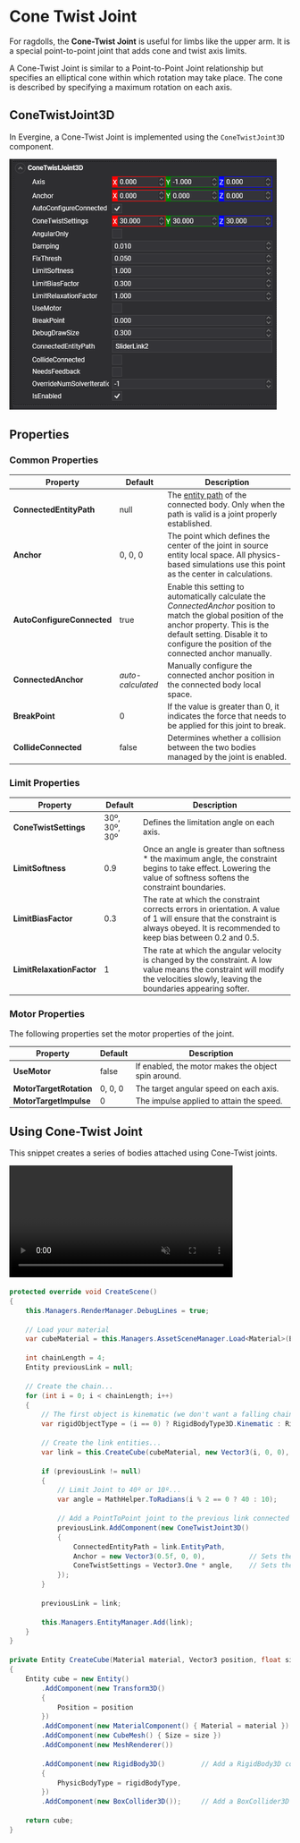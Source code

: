 # Cone Twist Joint

For ragdolls, the **Cone-Twist Joint** is useful for limbs like the upper arm. It is a special point-to-point joint that adds cone and twist axis limits.

A Cone-Twist Joint is similar to a Point-to-Point Joint relationship but specifies an elliptical cone within which rotation may take place. The cone is described by specifying a maximum rotation on each axis.

## ConeTwistJoint3D

In Evergine, a Cone-Twist Joint is implemented using the `ConeTwistJoint3D` component.

![Point-to-Point Joint](images/conetwistJointComponent.png)

## Properties

### Common Properties

| Property | Default | Description |
| --- | --- | --- |
| **ConnectedEntityPath** | null |  The [entity path](../../basics/component_arch/entities/entity_hierarchy.md#entity-paths) of the connected body. Only when the path is valid is a joint properly established. |
| **Anchor** | 0, 0, 0 | The point which defines the center of the joint in source entity local space. All physics-based simulations use this point as the center in calculations. |
| **AutoConfigureConnected** | true | Enable this setting to automatically calculate the *ConnectedAnchor* position to match the global position of the anchor property. This is the default setting. Disable it to configure the position of the connected anchor manually. |
| **ConnectedAnchor** | *auto-calculated* | Manually configure the connected anchor position in the connected body local space. |
| **BreakPoint** | 0 | If the value is greater than 0, it indicates the force that needs to be applied for this joint to break. |
| **CollideConnected** | false | Determines whether a collision between the two bodies managed by the joint is enabled. |

### Limit Properties

| Property | Default | Description |
| --- | --- | --- |
| **ConeTwistSettings** | 30º, 30º, 30º | Defines the limitation angle on each axis. |
| **LimitSoftness** | 0.9 | Once an angle is greater than softness * the maximum angle, the constraint begins to take effect. Lowering the value of softness softens the constraint boundaries. |
| **LimitBiasFactor** | 0.3 | The rate at which the constraint corrects errors in orientation. A value of 1 will ensure that the constraint is always obeyed. It is recommended to keep bias between 0.2 and 0.5. |
| **LimitRelaxationFactor** | 1 | The rate at which the angular velocity is changed by the constraint. A low value means the constraint will modify the velocities slowly, leaving the boundaries appearing softer. |

### Motor Properties

The following properties set the motor properties of the joint.

| Property | Default | Description |
| --- | --- | --- |
| **UseMotor** | false | If enabled, the motor makes the object spin around. |
| **MotorTargetRotation** | 0, 0, 0 | The target angular speed on each axis. |
| **MotorTargetImpulse** | 0 | The impulse applied to attain the speed. |

## Using Cone-Twist Joint

This snippet creates a series of bodies attached using Cone-Twist joints.

<video autoplay loop muted width="400px" height="auto">
  <source src="images/ConeTwistSample.mp4" type="video/mp4">
</video>

```csharp
protected override void CreateScene()
{
    this.Managers.RenderManager.DebugLines = true;

    // Load your material
    var cubeMaterial = this.Managers.AssetSceneManager.Load<Material>(EvergineContent.CrateMat);

    int chainLength = 4;
    Entity previousLink = null;

    // Create the chain...
    for (int i = 0; i < chainLength; i++)
    {
        // The first object is kinematic (we don't want a falling chain :D)
        var rigidObjectType = (i == 0) ? RigidBodyType3D.Kinematic : RigidBodyType3D.Dynamic;

        // Create the link entities...
        var link = this.CreateCube(cubeMaterial, new Vector3(i, 0, 0), 0.75f, rigidObjectType);

        if (previousLink != null)
        {
            // Limit Joint to 40º or 10º...
            var angle = MathHelper.ToRadians(i % 2 == 0 ? 40 : 10);

            // Add a PointToPoint joint to the previous link connected to the current link...
            previousLink.AddComponent(new ConeTwistJoint3D()
            {
                ConnectedEntityPath = link.EntityPath,
                Anchor = new Vector3(0.5f, 0, 0),           // Sets the anchor between the two objects
                ConeTwistSettings = Vector3.One * angle,    // Sets the limit angle...
            });
        }

        previousLink = link;

        this.Managers.EntityManager.Add(link);
    }
}

private Entity CreateCube(Material material, Vector3 position, float size, RigidBodyType3D rigidBodyType)
{
    Entity cube = new Entity()
        .AddComponent(new Transform3D()
        {
            Position = position
        })
        .AddComponent(new MaterialComponent() { Material = material })
        .AddComponent(new CubeMesh() { Size = size })
        .AddComponent(new MeshRenderer())

        .AddComponent(new RigidBody3D()         // Add a RigidBody3D component...
        {
            PhysicBodyType = rigidBodyType,
        })
        .AddComponent(new BoxCollider3D());     // Add a BoxCollider3D to the physic body...

    return cube;
}
```